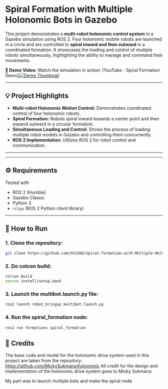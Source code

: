 # Spiral Formation with Multiple Holonomic Bots in Gazebo

This project demonstrates a **multi-robot holonomic control system** in a Gazebo simulation using ROS 2. Four holonomic mobile robots are launched in a circle and are controlled to **spiral inward and then outward** in a coordinated formation. It showcases the loading and control of multiple robots simultaneously, highlighting the ability to manage and command their movements.

**🎥 Demo Video:** Watch the simulation in action: [YouTube - Spiral Formation Demo][![Demo Thumbnail](https://img.youtube.com/vi/sCC9gmWQZFI/0.jpg)](https://www.youtube.com/watch?v=sCC9gmWQZFI)

---

## 💡 Project Highlights

- **Multi-robot Holonomic Motion Control:** Demonstrates coordinated control of four holonomic robots.
- **Spiral Formation:** Robots  spiral inward towards a center point and then expand outward in a circular formation.
- **Simultaneous Loading and Control:** Shows the process of loading multiple robot models in Gazebo and controlling them concurrently.
- **ROS 2 Implementation:** Utilizes ROS 2 for robot control and communication.

---

---

## ⚙️ Requirements

Tested with
- ROS 2 (Humble)
- Gazebo Classic
- Python 3
- `rclpy` (ROS 2 Python client library)
---

## 🚀 How to Run

### 1. Clone the repository:

```bash
git clone https://github.com/SV1208/Spiral-formation-with-Multiple-Holonomic-bot-s-in-Gazebo.git
````
### 2. Do colcon build:
```bash
colcon build
source install/setup.bash
```
### 3. Launch the multibot.launch.py file:
```bash
ros2 launch robot_bringup multibot.launch.py
```
### 4. Run the  spiral_formation node:
```bash
ros2 run formations spiral_formation
```

## 🙏 Credits
The base code and model for the holonomic drive system used in this project are taken from the repository:
https://github.com/MickySukmana/holonomic
All credit for the design and implementation of the holonomic drive system goes to Micky Sukmana. 

My part was to launch multiple bots and make the spiral node
